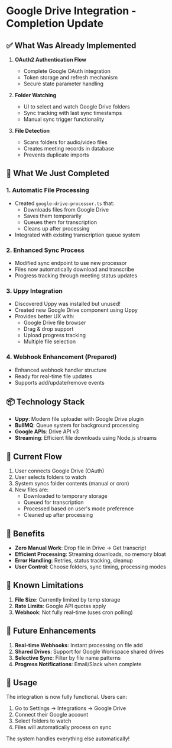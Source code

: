 # Google Drive Integration - Completion Update

## ✅ What Was Already Implemented

1. **OAuth2 Authentication Flow**
   - Complete Google OAuth integration
   - Token storage and refresh mechanism
   - Secure state parameter handling

2. **Folder Watching**
   - UI to select and watch Google Drive folders
   - Sync tracking with last sync timestamps
   - Manual sync trigger functionality

3. **File Detection**
   - Scans folders for audio/video files
   - Creates meeting records in database
   - Prevents duplicate imports

## 🚀 What We Just Completed

### 1. **Automatic File Processing**
   - Created `google-drive-processor.ts` that:
     - Downloads files from Google Drive
     - Saves them temporarily
     - Queues them for transcription
     - Cleans up after processing
   - Integrated with existing transcription queue system

### 2. **Enhanced Sync Process**
   - Modified sync endpoint to use new processor
   - Files now automatically download and transcribe
   - Progress tracking through meeting status updates

### 3. **Uppy Integration**
   - Discovered Uppy was installed but unused!
   - Created new Google Drive component using Uppy
   - Provides better UX with:
     - Google Drive file browser
     - Drag & drop support
     - Upload progress tracking
     - Multiple file selection

### 4. **Webhook Enhancement** (Prepared)
   - Enhanced webhook handler structure
   - Ready for real-time file updates
   - Supports add/update/remove events

## 📦 Technology Stack

- **Uppy**: Modern file uploader with Google Drive plugin
- **BullMQ**: Queue system for background processing
- **Google APIs**: Drive API v3
- **Streaming**: Efficient file downloads using Node.js streams

## 🔄 Current Flow

1. User connects Google Drive (OAuth)
2. User selects folders to watch
3. System syncs folder contents (manual or cron)
4. New files are:
   - Downloaded to temporary storage
   - Queued for transcription
   - Processed based on user's mode preference
   - Cleaned up after processing

## 🎯 Benefits

- **Zero Manual Work**: Drop file in Drive → Get transcript
- **Efficient Processing**: Streaming downloads, no memory bloat
- **Error Handling**: Retries, status tracking, cleanup
- **User Control**: Choose folders, sync timing, processing modes

## 🐛 Known Limitations

1. **File Size**: Currently limited by temp storage
2. **Rate Limits**: Google API quotas apply
3. **Webhook**: Not fully real-time (uses cron polling)

## 🔮 Future Enhancements

1. **Real-time Webhooks**: Instant processing on file add
2. **Shared Drives**: Support for Google Workspace shared drives
3. **Selective Sync**: Filter by file name patterns
4. **Progress Notifications**: Email/Slack when complete

## 📝 Usage

The integration is now fully functional. Users can:

1. Go to Settings → Integrations → Google Drive
2. Connect their Google account
3. Select folders to watch
4. Files will automatically process on sync

The system handles everything else automatically!